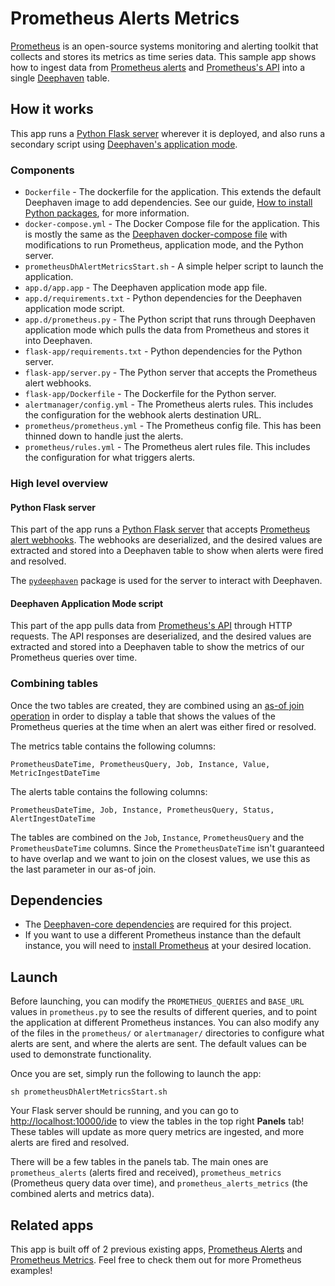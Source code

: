 # Prometheus Alerts Metrics

[Prometheus](https://prometheus.io/) is an open-source systems monitoring and alerting toolkit that collects and stores its metrics as time series data. This sample app shows how to ingest data from [Prometheus alerts](https://prometheus.io/docs/alerting/latest/configuration/#webhook_config) and [Prometheus's API](https://prometheus.io/docs/prometheus/latest/querying/api/) into a single [Deephaven](https://deephaven.io/) table.

## How it works

This app runs a [Python Flask server](https://flask.palletsprojects.com/en/2.0.x/) wherever it is deployed, and also runs a secondary script using [Deephaven's application mode](https://deephaven.io/core/docs/how-to-guides/app-mode/).

### Components

* `Dockerfile` - The dockerfile for the application. This extends the default Deephaven image to add dependencies. See our guide, [How to install Python packages](https://deephaven.io/core/docs/how-to-guides/install-python-packages/#add-packages-to-a-custom-docker-image), for more information.
* `docker-compose.yml` - The Docker Compose file for the application. This is mostly the same as the [Deephaven docker-compose file](https://raw.githubusercontent.com/deephaven/deephaven-core/main/containers/python-examples/docker-compose.yml) with modifications to run Prometheus, application mode, and the Python server.
* `prometheusDhAlertMetricsStart.sh` - A simple helper script to launch the application.
* `app.d/app.app` - The Deephaven application mode app file.
* `app.d/requirements.txt` - Python dependencies for the Deephaven application mode script.
* `app.d/prometheus.py` - The Python script that runs through Deephaven application mode which pulls the data from Prometheus and stores it into Deephaven.
* `flask-app/requirements.txt` - Python dependencies for the Python server.
* `flask-app/server.py` - The Python server that accepts the Prometheus alert webhooks.
* `flask-app/Dockerfile` - The Dockerfile for the Python server.
* `alertmanager/config.yml` - The Prometheus alerts rules. This includes the configuration for the webhook alerts destination URL.
* `prometheus/prometheus.yml` - The Prometheus config file. This has been thinned down to handle just the alerts.
* `prometheus/rules.yml` - The Prometheus alert rules file. This includes the configuration for what triggers alerts.

### High level overview

#### Python Flask server

This part of the app runs a [Python Flask server](https://flask.palletsprojects.com/en/2.0.x/) that accepts [Prometheus alert webhooks](https://prometheus.io/docs/alerting/latest/configuration/#webhook_config). The webhooks are deserialized, and the desired values are extracted and stored into a Deephaven table to show when alerts were fired and resolved.

The [`pydeephaven`](https://pypi.org/project/pydeephaven/) package is used for the server to interact with Deephaven.

#### Deephaven Application Mode script

This part of the app pulls data from [Prometheus's API](https://prometheus.io/docs/prometheus/latest/querying/api/) through HTTP requests. The API responses are deserialized, and the desired values are extracted and stored into a Deephaven table to show the metrics of our Prometheus queries over time.

### Combining tables

Once the two tables are created, they are combined using an [as-of join operation](https://deephaven.io/core/docs/reference/table-operations/join/aj/) in order to display a table that shows the values of the Prometheus queries at the time when an alert was either fired or resolved.

The metrics table contains the following columns:

`PrometheusDateTime, PrometheusQuery, Job, Instance, Value, MetricIngestDateTime`

The alerts table contains the following columns:

`PrometheusDateTime, Job, Instance, PrometheusQuery, Status, AlertIngestDateTime`

The tables are combined on the `Job`, `Instance`, `PrometheusQuery` and the `PrometheusDateTime` columns. Since the `PrometheusDateTime` isn't guaranteed to have overlap and we want to join on the closest values, we use this as the last parameter in our as-of join.

## Dependencies

* The [Deephaven-core dependencies](https://github.com/deephaven/deephaven-core#required-dependencies) are required for this project.
* If you want to use a different Prometheus instance than the default instance, you will need to [install Prometheus](https://prometheus.io/docs/prometheus/latest/installation/) at your desired location.

## Launch

Before launching, you can modify the `PROMETHEUS_QUERIES` and `BASE_URL` values in `prometheus.py` to see the results of different queries, and to point the application at different Prometheus instances. You can also modify any of the files in the `prometheus/` or `alertmanager/` directories to configure what alerts are sent, and where the alerts are sent. The default values can be used to demonstrate functionality.

Once you are set, simply run the following to launch the app:

```
sh prometheusDhAlertMetricsStart.sh
```

Your Flask server should be running, and you can go to [http://localhost:10000/ide](http://localhost:10000/ide) to view the tables in the top right **Panels** tab! These tables will update as more query metrics are ingested, and more alerts are fired and resolved.

There will be a few tables in the panels tab. The main ones are `prometheus_alerts` (alerts fired and received), `prometheus_metrics` (Prometheus query data over time), and `prometheus_alerts_metrics` (the combined alerts and metrics data).

## Related apps

This app is built off of 2 previous existing apps, [Prometheus Alerts](https://github.com/deephaven-examples/prometheus-alerts) and [Prometheus Metrics](https://github.com/deephaven-examples/prometheus-metrics). Feel free to check them out for more Prometheus examples!
